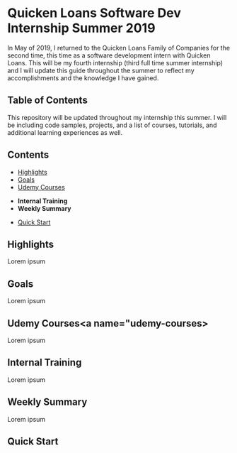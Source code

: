 # Quicken Loans Software Dev Internship Summer 2019

In May of 2019, I returned to the Quicken Loans Family of Companies for the second time, this time as a software development intern with Quicken Loans. This will be my fourth internship (third full time summer internship) and I will update this guide throughout the summer to reflect my accomplishments and the knowledge I have gained.


## Table of Contents
This repository will be updated throughout my internship this summer. I will be including code samples, projects, and a list of courses, tutorials, and additional learning experiences as well.

## Contents

- [Highlights](#highlights)
- [Goals](#goals)
- [Udemy Courses](#udemy-courses)
* **Internal Training**
* **Weekly Summary**
- [Quick Start](#quick-start)


## Highlights
Lorem ipsum


## Goals
Lorem ipsum


## Udemy Courses<a name="udemy-courses></a>
Lorem ipsum


## Internal Training
Lorem ipsum

## Weekly Summary
Lorem ipsum


## <a name="quick-start"></a>Quick Start
